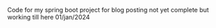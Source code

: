Code for my spring boot project for blog posting not yet complete but working till here 01/jan/2024

